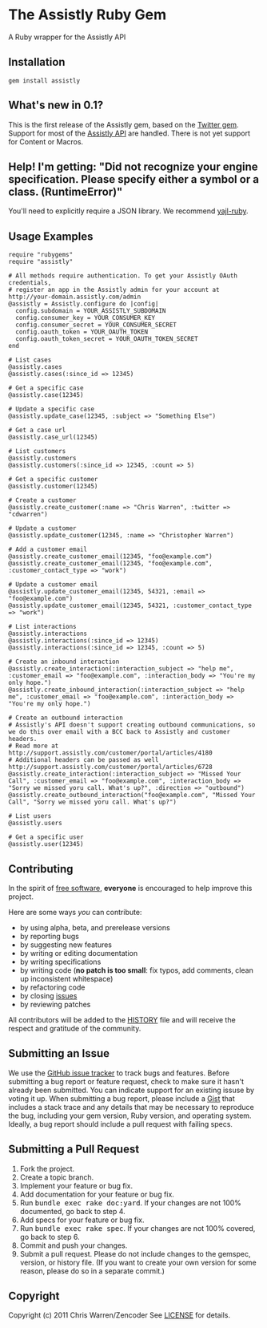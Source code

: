 The Assistly Ruby Gem
====================
A Ruby wrapper for the Assistly API

Installation
------------
    gem install assistly

What's new in 0.1?
------------------
This is the first release of the Assistly gem, based on the [Twitter gem](http://github.com/jnunemaker/twitter). Support for most of the [Assistly API](http://dev.assistly.com/docs/api) are handled.
There is not yet support for Content or Macros.

Help! I'm getting: "Did not recognize your engine specification. Please specify either a symbol or a class. (RuntimeError)"
---------------------------------------------------------------------------------------------------------------------------

You'll need to explicitly require a JSON library. We recommend [yajl-ruby](http://github.com/brianmario/yajl-ruby).

Usage Examples
--------------
    require "rubygems"
    require "assistly"

    # All methods require authentication. To get your Assistly OAuth credentials,
    # register an app in the Assistly admin for your account at http://your-domain.assistly.com/admin
    @assistly = Assistly.configure do |config|
      config.subdomain = YOUR_ASSISTLY_SUBDOMAIN
      config.consumer_key = YOUR_CONSUMER_KEY
      config.consumer_secret = YOUR_CONSUMER_SECRET
      config.oauth_token = YOUR_OAUTH_TOKEN
      config.oauth_token_secret = YOUR_OAUTH_TOKEN_SECRET
    end

    # List cases
    @assistly.cases
    @assistly.cases(:since_id => 12345)

    # Get a specific case
    @assistly.case(12345)

    # Update a specific case
    @assistly.update_case(12345, :subject => "Something Else")

    # Get a case url
    @assistly.case_url(12345)

    # List customers
    @assistly.customers
    @assistly.customers(:since_id => 12345, :count => 5)

    # Get a specific customer
    @assistly.customer(12345)

    # Create a customer
    @assistly.create_customer(:name => "Chris Warren", :twitter => "cdwarren")

    # Update a customer
    @assistly.update_customer(12345, :name => "Christopher Warren")

    # Add a customer email
    @assistly.create_customer_email(12345, "foo@example.com")
    @assistly.create_customer_email(12345, "foo@example.com", :customer_contact_type => "work")

    # Update a customer email
    @assistly.update_customer_email(12345, 54321, :email => "foo@example.com")
    @assistly.update_customer_email(12345, 54321, :customer_contact_type => "work")

    # List interactions
    @assistly.interactions
    @assistly.interactions(:since_id => 12345)
    @assistly.interactions(:since_id => 12345, :count => 5)

    # Create an inbound interaction
    @assistly.create_interaction(:interaction_subject => "help me", :customer_email => "foo@example.com", :interaction_body => "You're my only hope.")
    @assistly.create_inbound_interaction(:interaction_subject => "help me", :customer_email => "foo@example.com", :interaction_body => "You're my only hope.")
    
    # Create an outbound interaction
    # Assistly's API doesn't support creating outbound communications, so we do this over email with a BCC back to Assistly and customer headers.
    # Read more at http://support.assistly.com/customer/portal/articles/4180
    # Additional headers can be passed as well http://support.assistly.com/customer/portal/articles/6728
    @assistly.create_interaction(:interaction_subject => "Missed Your Call", :customer_email => "foo@example.com", :interaction_body => "Sorry we missed yoru call. What's up?", :direction => "outbound")
    @assistly.create_outbound_interaction("foo@example.com", "Missed Your Call", "Sorry we missed yoru call. What's up?")

    # List users
    @assistly.users

    # Get a specific user
    @assistly.user(12345)

Contributing
------------
In the spirit of [free software](http://www.fsf.org/licensing/essays/free-sw.html), **everyone** is encouraged to help improve this project.

Here are some ways *you* can contribute:

* by using alpha, beta, and prerelease versions
* by reporting bugs
* by suggesting new features
* by writing or editing documentation
* by writing specifications
* by writing code (**no patch is too small**: fix typos, add comments, clean up inconsistent whitespace)
* by refactoring code
* by closing [issues](http://github.com/zencoder/assistly/issues)
* by reviewing patches

All contributors will be added to the [HISTORY](https://github.com/zencoder/assistly/blob/master/HISTORY.mkd)
file and will receive the respect and gratitude of the community.

Submitting an Issue
-------------------
We use the [GitHub issue tracker](http://github.com/zencoder/assistly/issues) to track bugs and
features. Before submitting a bug report or feature request, check to make sure it hasn't already
been submitted. You can indicate support for an existing issuse by voting it up. When submitting a
bug report, please include a [Gist](http://gist.github.com/) that includes a stack trace and any
details that may be necessary to reproduce the bug, including your gem version, Ruby version, and
operating system. Ideally, a bug report should include a pull request with failing specs.

Submitting a Pull Request
-------------------------
1. Fork the project.
2. Create a topic branch.
3. Implement your feature or bug fix.
4. Add documentation for your feature or bug fix.
5. Run <tt>bundle exec rake doc:yard</tt>. If your changes are not 100% documented, go back to step 4.
6. Add specs for your feature or bug fix.
7. Run <tt>bundle exec rake spec</tt>. If your changes are not 100% covered, go back to step 6.
8. Commit and push your changes.
9. Submit a pull request. Please do not include changes to the gemspec, version, or history file. (If you want to create your own version for some reason, please do so in a separate commit.)

Copyright
---------
Copyright (c) 2011 Chris Warren/Zencoder
See [LICENSE](https://github.com/zencoder/assistly/blob/master/LICENSE.mkd) for details.
